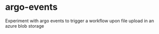 # argo-events
Experiment with argo events to trigger a workflow upon file upload in an azure blob storage
